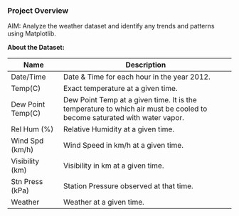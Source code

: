 ### Project Overview

 AIM: Analyze the weather dataset and identify any trends and patterns using Matplotlib.

**About the Dataset:**

|Name	|Description|
|------|------|
|Date/Time|	Date & Time for each hour in the year 2012.|
|Temp(C)|	Exact temperature at a given time.|
|Dew Point Temp(C)|	Dew Point Temp at a given time. It is the temperature to which air must be cooled to become saturated with water vapor.|
|Rel Hum (%)|	Relative Humidity at a given time.|
|Wind Spd (km/h)	|Wind Speed in km/h at a given time.|
|Visibility (km)|	Visibility in km at a given time.|
|Stn Press (kPa)	|Station Pressure observed at that time.|
|Weather|	Weather at a given time.|
